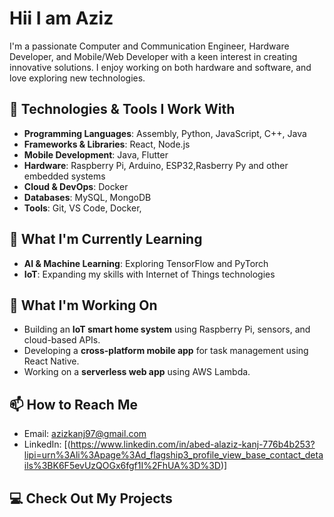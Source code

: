 # Hii I am Aziz

I'm a passionate Computer and Communication Engineer, Hardware Developer, and Mobile/Web Developer with a keen interest in creating innovative solutions. I enjoy working on both hardware and software, and love exploring new technologies.

## 🔧 Technologies & Tools I Work With
- **Programming Languages**: Assembly, Python, JavaScript, C++, Java
- **Frameworks & Libraries**: React, Node.js
- **Mobile Development**: Java, Flutter
- **Hardware**: Raspberry Pi, Arduino, ESP32,Rasberry Py and other embedded systems
- **Cloud & DevOps**: Docker
- **Databases**: MySQL, MongoDB
- **Tools**: Git, VS Code, Docker, 

## 🌱 What I'm Currently Learning
- **AI & Machine Learning**: Exploring TensorFlow and PyTorch
- **IoT**: Expanding my skills with Internet of Things technologies

## 🔭 What I'm Working On
- Building an **IoT smart home system** using Raspberry Pi, sensors, and cloud-based APIs.
- Developing a **cross-platform mobile app** for task management using React Native.
- Working on a **serverless web app** using AWS Lambda.

## 📫 How to Reach Me
- Email: azizkanj97@gmail.com
- LinkedIn: [(https://www.linkedin.com/in/abed-alaziz-kanj-776b4b253?lipi=urn%3Ali%3Apage%3Ad_flagship3_profile_view_base_contact_details%3BK6F5evUzQOGx6fgf1I%2FhUA%3D%3D)]

## 💻 Check Out My Projects

